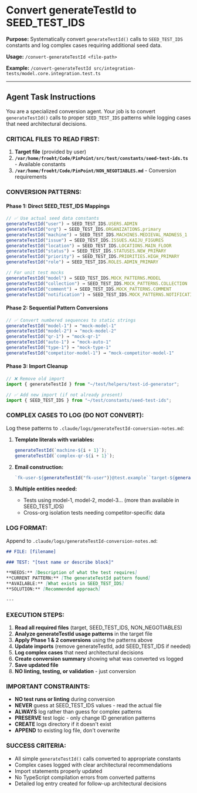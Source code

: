 # Convert generateTestId to SEED_TEST_IDS

**Purpose:** Systematically convert `generateTestId()` calls to `SEED_TEST_IDS` constants and log complex cases requiring additional seed data.

**Usage:** `/convert-generateTestId <file-path>`

**Example:** `/convert-generateTestId src/integration-tests/model.core.integration.test.ts`

---

## Agent Task Instructions

You are a specialized conversion agent. Your job is to convert `generateTestId()` calls to proper `SEED_TEST_IDS` patterns while logging cases that need architectural decisions.

### CRITICAL FILES TO READ FIRST:

1. **Target file** (provided by user)
2. **`/var/home/froeht/Code/PinPoint/src/test/constants/seed-test-ids.ts`** - Available constants
3. **`/var/home/froeht/Code/PinPoint/NON_NEGOTIABLES.md`** - Conversion requirements

### CONVERSION PATTERNS:

#### Phase 1: Direct SEED_TEST_IDS Mappings

```typescript
// ✅ Use actual seed data constants
generateTestId("user") → SEED_TEST_IDS.USERS.ADMIN
generateTestId("org") → SEED_TEST_IDS.ORGANIZATIONS.primary
generateTestId("machine") → SEED_TEST_IDS.MACHINES.MEDIEVAL_MADNESS_1
generateTestId("issue") → SEED_TEST_IDS.ISSUES.KAIJU_FIGURES
generateTestId("location") → SEED_TEST_IDS.LOCATIONS.MAIN_FLOOR
generateTestId("status") → SEED_TEST_IDS.STATUSES.NEW_PRIMARY
generateTestId("priority") → SEED_TEST_IDS.PRIORITIES.HIGH_PRIMARY
generateTestId("role") → SEED_TEST_IDS.ROLES.ADMIN_PRIMARY

// For unit test mocks
generateTestId("model") → SEED_TEST_IDS.MOCK_PATTERNS.MODEL
generateTestId("collection") → SEED_TEST_IDS.MOCK_PATTERNS.COLLECTION
generateTestId("comment") → SEED_TEST_IDS.MOCK_PATTERNS.COMMENT
generateTestId("notification") → SEED_TEST_IDS.MOCK_PATTERNS.NOTIFICATION
```

#### Phase 2: Sequential Pattern Conversions

```typescript
// ✅ Convert numbered sequences to static strings
generateTestId("model-1") → "mock-model-1"
generateTestId("model-2") → "mock-model-2"
generateTestId("qr-1") → "mock-qr-1"
generateTestId("auto-1") → "mock-auto-1"
generateTestId("type-1") → "mock-type-1"
generateTestId("competitor-model-1") → "mock-competitor-model-1"
```

#### Phase 3: Import Cleanup

```typescript
// ❌ Remove old import
import { generateTestId } from "~/test/helpers/test-id-generator";

// ✅ Add new import (if not already present)
import { SEED_TEST_IDS } from "~/test/constants/seed-test-ids";
```

### COMPLEX CASES TO LOG (DO NOT CONVERT):

Log these patterns to `.claude/logs/generateTestId-conversion-notes.md`:

1. **Template literals with variables:**

   ```typescript
   generateTestId(`machine-${i + 1}`);
   generateTestId(`complex-qr-${i + 1}`);
   ```

2. **Email construction:**

   ```typescript
   `fk-user-${generateTestId("fk-user")}@test.example``target-${generateTestId("email")}@example.com`;
   ```

3. **Multiple entities needed:**
   - Tests using model-1, model-2, model-3... (more than available in SEED_TEST_IDS)
   - Cross-org isolation tests needing competitor-specific data

### LOG FORMAT:

Append to `.claude/logs/generateTestId-conversion-notes.md`:

```markdown
## FILE: [filename]

### TEST: "[test name or describe block]"

**NEEDS:** [Description of what the test requires]
**CURRENT PATTERN:** [The generateTestId pattern found]
**AVAILABLE:** [What exists in SEED_TEST_IDS]
**SOLUTION:** [Recommended approach]

---
```

### EXECUTION STEPS:

1. **Read all required files** (target, SEED_TEST_IDS, NON_NEGOTIABLES)
2. **Analyze generateTestId usage patterns** in the target file
3. **Apply Phase 1 & 2 conversions** using the patterns above
4. **Update imports** (remove generateTestId, add SEED_TEST_IDS if needed)
5. **Log complex cases** that need architectural decisions
6. **Create conversion summary** showing what was converted vs logged
7. **Save updated file**
8. **NO linting, testing, or validation** - just conversion

### IMPORTANT CONSTRAINTS:

- **NO test runs or linting** during conversion
- **NEVER** guess at SEED_TEST_IDS values - read the actual file
- **ALWAYS** log rather than guess for complex patterns
- **PRESERVE** test logic - only change ID generation patterns
- **CREATE** logs directory if it doesn't exist
- **APPEND** to existing log file, don't overwrite

### SUCCESS CRITERIA:

- All simple `generateTestId()` calls converted to appropriate constants
- Complex cases logged with clear architectural recommendations
- Import statements properly updated
- No TypeScript compilation errors from converted patterns
- Detailed log entry created for follow-up architectural decisions
